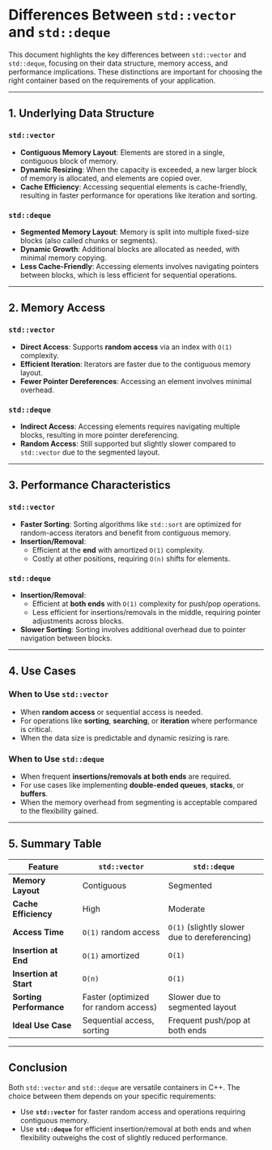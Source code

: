 # Differences Between `std::vector` and `std::deque`

This document highlights the key differences between `std::vector` and `std::deque`, focusing on their data structure, memory access, and performance implications. These distinctions are important for choosing the right container based on the requirements of your application.

---

## **1. Underlying Data Structure**
### `std::vector`
- **Contiguous Memory Layout**: Elements are stored in a single, contiguous block of memory.
- **Dynamic Resizing**: When the capacity is exceeded, a new larger block of memory is allocated, and elements are copied over.
- **Cache Efficiency**: Accessing sequential elements is cache-friendly, resulting in faster performance for operations like iteration and sorting.

### `std::deque`
- **Segmented Memory Layout**: Memory is split into multiple fixed-size blocks (also called chunks or segments).
- **Dynamic Growth**: Additional blocks are allocated as needed, with minimal memory copying.
- **Less Cache-Friendly**: Accessing elements involves navigating pointers between blocks, which is less efficient for sequential operations.

---

## **2. Memory Access**
### `std::vector`
- **Direct Access**: Supports **random access** via an index with `O(1)` complexity.
- **Efficient Iteration**: Iterators are faster due to the contiguous memory layout.
- **Fewer Pointer Dereferences**: Accessing an element involves minimal overhead.

### `std::deque`
- **Indirect Access**: Accessing elements requires navigating multiple blocks, resulting in more pointer dereferencing.
- **Random Access**: Still supported but slightly slower compared to `std::vector` due to the segmented layout.

---

## **3. Performance Characteristics**
### `std::vector`
- **Faster Sorting**: Sorting algorithms like `std::sort` are optimized for random-access iterators and benefit from contiguous memory.
- **Insertion/Removal**:
  - Efficient at the **end** with amortized `O(1)` complexity.
  - Costly at other positions, requiring `O(n)` shifts for elements.

### `std::deque`
- **Insertion/Removal**:
  - Efficient at **both ends** with `O(1)` complexity for push/pop operations.
  - Less efficient for insertions/removals in the middle, requiring pointer adjustments across blocks.
- **Slower Sorting**: Sorting involves additional overhead due to pointer navigation between blocks.

---

## **4. Use Cases**
### When to Use `std::vector`
- When **random access** or sequential access is needed.
- For operations like **sorting**, **searching**, or **iteration** where performance is critical.
- When the data size is predictable and dynamic resizing is rare.

### When to Use `std::deque`
- When frequent **insertions/removals at both ends** are required.
- For use cases like implementing **double-ended queues**, **stacks**, or **buffers**.
- When the memory overhead from segmenting is acceptable compared to the flexibility gained.

---

## **5. Summary Table**

| Feature                 | `std::vector`                  | `std::deque`                   |
|-------------------------|---------------------------------|---------------------------------|
| **Memory Layout**       | Contiguous                     | Segmented                      |
| **Cache Efficiency**    | High                          | Moderate                       |
| **Access Time**         | `O(1)` random access           | `O(1)` (slightly slower due to dereferencing) |
| **Insertion at End**    | `O(1)` amortized               | `O(1)`                         |
| **Insertion at Start**  | `O(n)`                         | `O(1)`                         |
| **Sorting Performance** | Faster (optimized for random access) | Slower due to segmented layout |
| **Ideal Use Case**      | Sequential access, sorting     | Frequent push/pop at both ends |

---

## **Conclusion**
Both `std::vector` and `std::deque` are versatile containers in C++. The choice between them depends on your specific requirements:
- Use **`std::vector`** for faster random access and operations requiring contiguous memory.
- Use **`std::deque`** for efficient insertion/removal at both ends and when flexibility outweighs the cost of slightly reduced performance.
